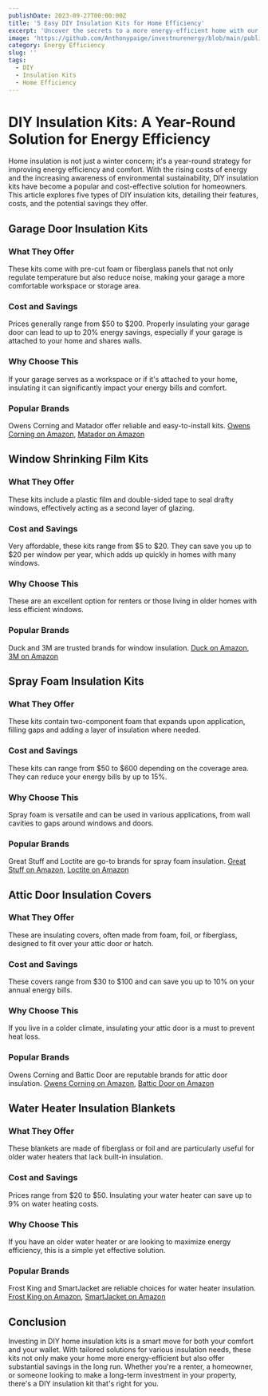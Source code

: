 ```yaml
---
publishDate: 2023-09-27T00:00:00Z
title: '5 Easy DIY Insulation Kits for Home Efficiency'
excerpt: 'Uncover the secrets to a more energy-efficient home with our guide on DIY insulation kits. Learn about the top options available and how they can help you save on energy costs.'
image: 'https://github.com/Anthonypaige/investnurenergy/blob/main/public/images/cover-art/WTHR-2-cover-art.jpg?raw=true'
category: Energy Efficiency
slug: ''
tags:
  - DIY
  - Insulation Kits
  - Home Efficiency
---
```


# **DIY Insulation Kits: A Year-Round Solution for Energy Efficiency**

Home insulation is not just a winter concern; it's a year-round strategy for improving energy efficiency and comfort. With the rising costs of energy and the increasing awareness of environmental sustainability, DIY insulation kits have become a popular and cost-effective solution for homeowners. This article explores five types of DIY insulation kits, detailing their features, costs, and the potential savings they offer.

## **Garage Door Insulation Kits**

### **What They Offer**

These kits come with pre-cut foam or fiberglass panels that not only regulate temperature but also reduce noise, making your garage a more comfortable workspace or storage area.

### **Cost and Savings**

Prices generally range from $50 to $200. Properly insulating your garage door can lead to up to 20% energy savings, especially if your garage is attached to your home and shares walls.

### **Why Choose This**

If your garage serves as a workspace or if it's attached to your home, insulating it can significantly impact your energy bills and comfort.

### **Popular Brands**

Owens Corning and Matador offer reliable and easy-to-install kits. [Owens Corning on Amazon](https://www.amazon.com/), [Matador on Amazon](https://www.amazon.com/)

## **Window Shrinking Film Kits**

### **What They Offer**

These kits include a plastic film and double-sided tape to seal drafty windows, effectively acting as a second layer of glazing.

### **Cost and Savings**

Very affordable, these kits range from $5 to $20. They can save you up to $20 per window per year, which adds up quickly in homes with many windows.

### **Why Choose This**

These are an excellent option for renters or those living in older homes with less efficient windows.

### **Popular Brands**

Duck and 3M are trusted brands for window insulation. [Duck on Amazon](https://www.amazon.com/), [3M on Amazon](https://www.amazon.com/)

## **Spray Foam Insulation Kits**

### **What They Offer**

These kits contain two-component foam that expands upon application, filling gaps and adding a layer of insulation where needed.

### **Cost and Savings**

These kits can range from $50 to $600 depending on the coverage area. They can reduce your energy bills by up to 15%.

### **Why Choose This**

Spray foam is versatile and can be used in various applications, from wall cavities to gaps around windows and doors.

### **Popular Brands**

Great Stuff and Loctite are go-to brands for spray foam insulation. [Great Stuff on Amazon](https://www.amazon.com/), [Loctite on Amazon](https://www.amazon.com/)

## **Attic Door Insulation Covers**

### **What They Offer**

These are insulating covers, often made from foam, foil, or fiberglass, designed to fit over your attic door or hatch.

### **Cost and Savings**

These covers range from $30 to $100 and can save you up to 10% on your annual energy bills.

### **Why Choose This**

If you live in a colder climate, insulating your attic door is a must to prevent heat loss.

### **Popular Brands**

Owens Corning and Battic Door are reputable brands for attic door insulation. [Owens Corning on Amazon](https://www.amazon.com/), [Battic Door on Amazon](https://www.amazon.com/)

## **Water Heater Insulation Blankets**

### **What They Offer**

These blankets are made of fiberglass or foil and are particularly useful for older water heaters that lack built-in insulation.

### **Cost and Savings**

Prices range from $20 to $50. Insulating your water heater can save up to 9% on water heating costs.

### **Why Choose This**

If you have an older water heater or are looking to maximize energy efficiency, this is a simple yet effective solution.

### **Popular Brands**

Frost King and SmartJacket are reliable choices for water heater insulation. [Frost King on Amazon](https://www.amazon.com/), [SmartJacket on Amazon](https://www.amazon.com/)

## **Conclusion**

Investing in DIY home insulation kits is a smart move for both your comfort and your wallet. With tailored solutions for various insulation needs, these kits not only make your home more energy-efficient but also offer substantial savings in the long run. Whether you're a renter, a homeowner, or someone looking to make a long-term investment in your property, there's a DIY insulation kit that's right for you.
